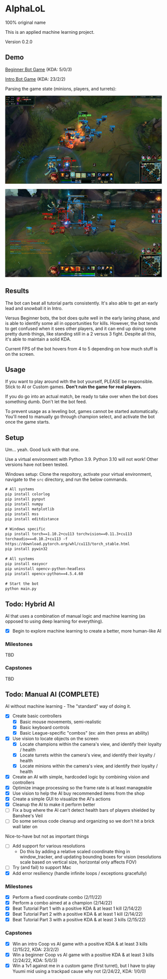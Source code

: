 # AlphaLoL

100% original name

This is an applied machine learning project.

Version 0.2.0

## Demo

[Beginner Bot Game](https://www.youtube.com/watch?v=KWuxXuVBSl4&list=PLMhnlK6gpgE8hznQT_UEJ6PEKKHFgOIqW&index=5) (KDA: 5/0/3)

[Intro Bot Game](https://www.youtube.com/watch?v=1myX82e-rvc&list=PLMhnlK6gpgE8hznQT_UEJ6PEKKHFgOIqW&index=4) (KDA: 23/2/2)

Parsing the game state (minions, players, and turrets):

![Vision Demo 3](img/demo/vision_demo3.jpg)

![Vision Demo 5](img/demo/vision_demo5.jpg)

## Results

The bot can beat all tutorial parts consistently. It's also able to get an early lead and snowball it in Intro.

Versus Beginner bots, the bot does quite well in the early laning phase, and is able to identify some all in opportunities for kills. However, the bot tends to get confused when it sees other players, and it can end up doing some pretty dumb things, like standing still in a 2 versus 3 fight. Despite all this, it's able to maintain a solid KDA.

Current FPS of the bot hovers from 4 to 5 depending on how much stuff is on the screen.

## Usage

If you want to play around with the bot yourself, PLEASE be responsible. Stick to AI or Custom games. **Don't ruin the game for real players.**

If you do go into an actual match, be ready to take over when the bot does something dumb. Don't let the bot feed.

To prevent usage as a leveling bot, games cannot be started automatically. You'll need to manually go through champion select, and activate the bot once the game starts.

## Setup

Um... yeah. Good luck with that one.

Use a virtual environment with Python 3.9. Python 3.10 will not work! Other versions have not been tested.

Windows setup:
Clone the respoitory, activate your virtual environment, navigate to the `src` directory, and run the below commands.
```shell
# All systems
pip install colorlog
pip install pynput
pip install numpy
pip install matplotlib
pip install mss
pip install editdistance

# Windows specific
pip install torch==1.10.2+cu113 torchvision==0.11.3+cu113 torchaudio===0.10.2+cu113 -f https://download.pytorch.org/whl/cu113/torch_stable.html
pip install pywin32

# All systems
pip install easyocr
pip uninstall opencv-python-headless
pip install opencv-python==4.5.4.60

# Start the bot
python main.py
```

## Todo: Hybrid AI

AI that uses a combination of manual logic and machine learning (as opposed to using deep learning for everything).

- [X] Begin to explore machine learning to create a better, more human-like AI

### Milestones

TBD

### Capstones

TBD

## Todo: Manual AI (COMPLETE)

AI without machine learning - The "standard" way of doing it.

- [X] Create basic controllers
  - [X] Basic mouse movements, semi-realistic
  - [X] Basic keyboard controls
  - [X] Basic League-specific "combos" (ex: aim then press an ability)
- [X] Use vision to locate objects on the screen
  - [X] Locate champions within the camera's view, and identify their loyalty / health
  - [X] Locate turrets within the camera's view, and identify their loyalty / health
  - [X] Locate minions within the camera's view, and identify their loyalty / health
- [X] Create an AI with simple, hardcoded logic by combining vision and controllers
- [X] Optimize image processing so the frame rate is at least manageable
- [X] Use vision to help the AI buy recommended items from the shop
- [X] Create a simple GUI to visualize the AI's actions
- [X] Cleanup the AI to make it perform better
- [ ] Fix a bug where the AI can't detect health bars of players shielded by Banshee's Veil
- [ ] Do some serious code cleanup and organizing so we don't hit a brick wall later on

Nice-to-have but not as important things
- [ ] Add support for various resolutions
  - Do this by adding a relative scaled coordinate thing in window_tracker, and updating bounding boxes for vision (resolutions scale based on vertical size, horizontal only affects FOV)
- [ ] Try (and fail) to support Mac
- [X] Add error resiliency (handle infinite loops / exceptions gracefully)

### Milestones

  - [X] Perform a fixed coordinate combo (2/11/22)
  - [X] Perform a combo aimed at a champion (2/14/22)
  - [X] Beat Tutorial Part 1 with a positive KDA & at least 1 kill (2/14/22)
  - [X] Beat Tutorial Part 2 with a positive KDA & at least 1 kill (2/14/22)
  - [X] Beat Tutorial Part 3 with a positive KDA & at least 3 kills (2/15/22)

### Capstones

  - [X] Win an intro Coop vs AI game with a positive KDA & at least 3 kills (2/15/22, KDA: 23/2/2)
  - [X] Win a beginner Coop vs AI game with a positive KDA & at least 3 kills (2/24/22, KDA: 5/0/3)
  - [X] Win a 1v1 against me in a custom game (first turret), but I have to play Yuumi mid using a trackpad cause why not (2/24/22, KDA: 1/0/0)
